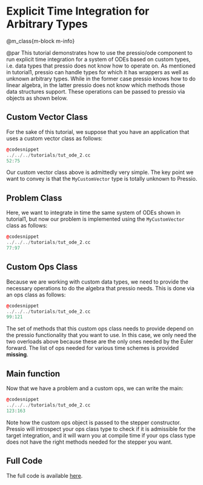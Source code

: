 
# Explicit Time Integration for Arbitrary Types

@m_class{m-block m-info}

@par
This tutorial demonstrates how to use the pressio/ode component
to run explicit time integration for a system of ODEs based on custom types,
i.e. data types that pressio does not know how to operate on.
As mentioned in tutorial1, pressio can handle types for which it has wrappers
as well as unknown arbitrary types. While in the former case pressio
knows how to do linear algebra, in the latter pressio does not know which methods those data structures support.
These operations can be passed to pressio via objects as shown below.

## Custom Vector Class
For the sake of this tutorial, we suppose that you have an application
that uses a custom vector class as follows:
```cpp
@codesnippet
../../../tutorials/tut_ode_2.cc
52:75
```
Our custom vector class above is admittedly very simple. The key point we want to convey
is that the `MyCustomVector` type is totally unknown to Pressio.

## Problem Class
Here, we want to integrate in time the same system of ODEs shown in tutorial1, but now our
problem is implemented using the `MyCustomVector` class as follows:
```cpp
@codesnippet
../../../tutorials/tut_ode_2.cc
77:97
```

## Custom Ops Class
Because we are working with custom data types, we need to provide
the necessary operations to do the algebra that pressio needs.
This is done via an ops class as follows:
```cpp
@codesnippet
../../../tutorials/tut_ode_2.cc
99:121
```
The set of methods that this custom ops class needs to provide depend
on the pressio functionality that you want to use.
In this case, we only need the two overloads above because these are the
only ones needed by the Euler forward.
The list of ops needed for various time schemes is provided **missing**.

## Main function
Now that we have a problem and a custom ops, we can write the main:
```cpp
@codesnippet
../../../tutorials/tut_ode_2.cc
123:163
```
Note how the custom ops object is passed to the stepper constructor.
Pressio will introspect your ops class type to check if it is admissible for the target
integration, and it will warn you at compile time if your ops class type does not
have the right methods needed for the stepper you want.

## Full Code
The full code is available [here](https://github.com/Pressio/pressio-tutorials/blob/main/tutorials/tut_ode_2.cc).




<!-- pressio supports arbitrary type via generic programming and type introspection. -->
<!-- For example, if a vector container wrapper is templated on a Eigen::VectorXd, -->
<!-- pressio detects/recognizes the type and leverages the native algebra of Eigen. -->
<!-- If the user instantiates a vector templated on an -->
<!-- arbitrary vector type (for example user-defined), then pressio is also able to -->
<!-- detect that this is an ''unknown'' type, and the user needs to provide -->
<!-- the necessary operations to do the algebra. -->
